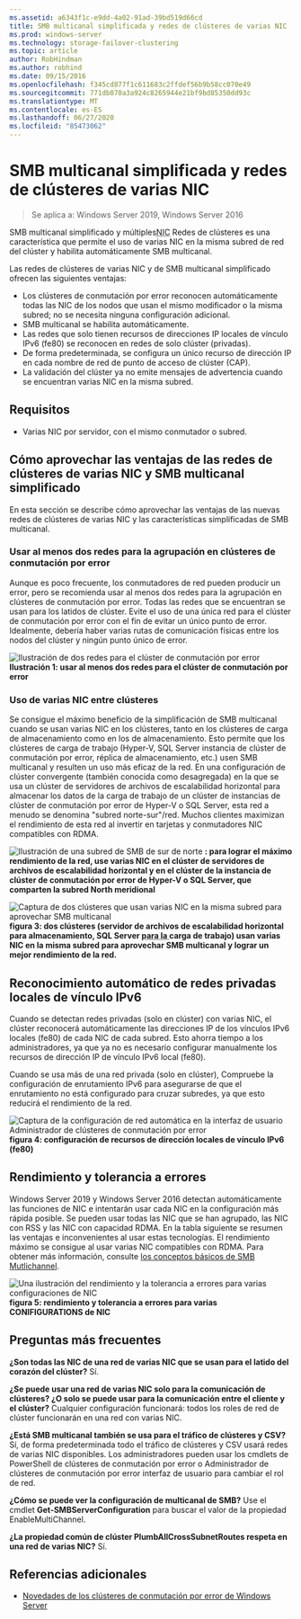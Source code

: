 ```yaml
---
ms.assetid: a6343f1c-e9dd-4a02-91ad-39bd519d66cd
title: SMB multicanal simplificada y redes de clústeres de varias NIC
ms.prod: windows-server
ms.technology: storage-failover-clustering
ms.topic: article
author: RobHindman
ms.author: robhind
ms.date: 09/15/2016
ms.openlocfilehash: f345cd877f1c611683c2ffdef56b9b58cc070e49
ms.sourcegitcommit: 771db070a3a924c8265944e21bf9bd85350dd93c
ms.translationtype: MT
ms.contentlocale: es-ES
ms.lasthandoff: 06/27/2020
ms.locfileid: "85473062"
---
```

# <a name="simplified-smb-multichannel-and-multi-nic-cluster-networks"></a>SMB multicanal simplificada y redes de clústeres de varias NIC

> Se aplica a: Windows Server 2019, Windows Server 2016

SMB multicanal simplificado y múltiples<abbr title="Tarjeta de interfaz de red">NIC</abbr> Redes de clústeres es una característica que permite el uso de varias NIC en la misma subred de red del clúster y habilita automáticamente SMB multicanal.

Las redes de clústeres de varias NIC y de SMB multicanal simplificado ofrecen las siguientes ventajas:
- Los clústeres de conmutación por error reconocen automáticamente todas las NIC de los nodos que usan el mismo modificador o la misma subred; no se necesita ninguna configuración adicional.
- SMB multicanal se habilita automáticamente.
- Las redes que solo tienen recursos de direcciones IP locales de vínculo IPv6 (fe80) se reconocen en redes de solo clúster (privadas).
- De forma predeterminada, se configura un único recurso de dirección IP en cada nombre de red de punto de acceso de clúster (CAP).
- La validación del clúster ya no emite mensajes de advertencia cuando se encuentran varias NIC en la misma subred.

## <a name="requirements"></a>Requisitos
-   Varias NIC por servidor, con el mismo conmutador o subred.

## <a name="how-to-take-advantage-of-multi-nic-clusters-networks-and-simplified-smb-multichannel"></a>Cómo aprovechar las ventajas de las redes de clústeres de varias NIC y SMB multicanal simplificado
En esta sección se describe cómo aprovechar las ventajas de las nuevas redes de clústeres de varias NIC y las características simplificadas de SMB multicanal.

### <a name="use-at-least-two-networks-for-failover-clustering"></a>Usar al menos dos redes para la agrupación en clústeres de conmutación por error
Aunque es poco frecuente, los conmutadores de red pueden producir un error, pero se recomienda usar al menos dos redes para la agrupación en clústeres de conmutación por error. Todas las redes que se encuentran se usan para los latidos de clúster. Evite el uso de una única red para el clúster de conmutación por error con el fin de evitar un único punto de error. Idealmente, debería haber varias rutas de comunicación físicas entre los nodos del clúster y ningún punto único de error.

![Ilustración de dos redes para el clúster de conmutación por error ](media/Simplified-SMB-Multichannel-and-Multi-NIC-Cluster-Networks/Clustering_MulitNIC_Fig1.png)
 **Ilustración 1: usar al menos dos redes para el clúster de conmutación por error**

### <a name="use-multiple-nics-across-clusters"></a>Uso de varias NIC entre clústeres

Se consigue el máximo beneficio de la simplificación de SMB multicanal cuando se usan varias NIC en los clústeres, tanto en los clústeres de carga de almacenamiento como en los de almacenamiento. Esto permite que los clústeres de carga de trabajo (Hyper-V, SQL Server instancia de clúster de conmutación por error, réplica de almacenamiento, etc.) usen SMB multicanal y resulten un uso más eficaz de la red. En una configuración de clúster convergente (también conocida como desagregada) en la que se usa un clúster de servidores de archivos de escalabilidad horizontal para almacenar los datos de la carga de trabajo de un clúster de instancias de clúster de conmutación por error de Hyper-V o SQL Server, esta red a menudo se denomina "subred norte-sur"/red. Muchos clientes maximizan el rendimiento de esta red al invertir en tarjetas y conmutadores NIC compatibles con RDMA.

![Ilustración de una subred de SMB de sur de norte ](media/Simplified-SMB-Multichannel-and-Multi-NIC-Cluster-Networks/Clustering_MulitNIC_Fig2.png)
 **: para lograr el máximo rendimiento de la red, use varias NIC en el clúster de servidores de archivos de escalabilidad horizontal y en el clúster de la instancia de clúster de conmutación por error de Hyper-V o SQL Server, que comparten la subred North meridional**

![Captura de dos clústeres que usan varias NIC en la misma subred para aprovechar SMB multicanal ](media/Simplified-SMB-Multichannel-and-Multi-NIC-Cluster-Networks/Clustering_MulitNIC_Fig3.png)
 **figura 3: dos clústeres (servidor de archivos de escalabilidad horizontal para almacenamiento, SQL Server <abbr title=" FCI de instancia de clúster de conmutación por error "> para la </abbr> carga de trabajo) usan varias NIC en la misma subred para aprovechar SMB multicanal y lograr un mejor rendimiento de la red.**

## <a name="automatic-recognition-of-ipv6-link-local-private-networks"></a>Reconocimiento automático de redes privadas locales de vínculo IPv6
Cuando se detectan redes privadas (solo en clúster) con varias NIC, el clúster reconocerá automáticamente las direcciones IP de los vínculos IPv6 locales (fe80) de cada NIC de cada subred. Esto ahorra tiempo a los administradores, ya que ya no es necesario configurar manualmente los recursos de dirección IP de vínculo IPv6 local (fe80).

Cuando se usa más de una red privada (solo en clúster), Compruebe la configuración de enrutamiento IPv6 para asegurarse de que el enrutamiento no está configurado para cruzar subredes, ya que esto reducirá el rendimiento de la red.

![Captura de la configuración de red automática en la interfaz de usuario Administrador de clústeres de conmutación por error ](media/Simplified-SMB-Multichannel-and-Multi-NIC-Cluster-Networks/Clustering_MulitNIC_Fig4.png)
 **figura 4: configuración de recursos de dirección locales de vínculo IPv6 (fe80)**

## <a name="throughput-and-fault-tolerance"></a>Rendimiento y tolerancia a errores
Windows Server 2019 y Windows Server 2016 detectan automáticamente las funciones de NIC e intentarán usar cada NIC en la configuración más rápida posible. Se pueden usar todas las NIC que se han agrupado, las NIC con RSS y las NIC con capacidad RDMA. En la tabla siguiente se resumen las ventajas e inconvenientes al usar estas tecnologías. El rendimiento máximo se consigue al usar varias NIC compatibles con RDMA. Para obtener más información, consulte [los conceptos básicos de SMB Mutlichannel](https://blogs.technet.microsoft.com/josebda/2012/06/28/the-basics-of-smb-multichannel-a-feature-of-windows-server-2012-and-smb-3-0/).

![Una ilustración del rendimiento y la tolerancia a errores para varias configuraciones de NIC ](media/Simplified-SMB-Multichannel-and-Multi-NIC-Cluster-Networks/Clustering_MulitNIC_Fig5.png)
 **figura 5: rendimiento y tolerancia a errores para varias CONIFIGURATIONS de NIC**

## <a name="frequently-asked-questions"></a>Preguntas más frecuentes
**¿Son todas las NIC de una red de varias NIC que se usan para el latido del corazón del clúster?**
Sí.

**¿Se puede usar una red de varias NIC solo para la comunicación de clústeres? ¿O solo se puede usar para la comunicación entre el cliente y el clúster?**
Cualquier configuración funcionará: todos los roles de red de clúster funcionarán en una red con varias NIC.

**¿Está SMB multicanal también se usa para el tráfico de clústeres y CSV?**
Sí, de forma predeterminada todo el tráfico de clústeres y CSV usará redes de varias NIC disponibles. Los administradores pueden usar los cmdlets de PowerShell de clústeres de conmutación por error o Administrador de clústeres de conmutación por error interfaz de usuario para cambiar el rol de red.

**¿Cómo se puede ver la configuración de multicanal de SMB?**
Use el cmdlet **Get-SMBServerConfiguration** para buscar el valor de la propiedad EnableMultiChannel.

**¿La propiedad común de clúster PlumbAllCrossSubnetRoutes respeta en una red de varias NIC?**
Sí.

## <a name="additional-references"></a>Referencias adicionales
- [Novedades de los clústeres de conmutación por error de Windows Server](whats-new-in-failover-clustering.md)
